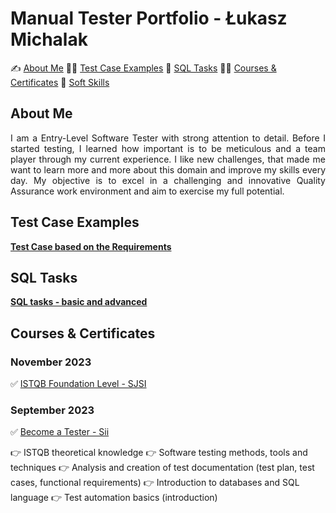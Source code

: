 # Manual Tester Portfolio - Łukasz Michalak

✍️ [About Me](#aboutme) 👨‍💻 [Test Case Examples](#testcases) 🔎  [SQL Tasks](#sql) 🧑‍🎓 [Courses & Certificates](#courses) 🤝 [Soft Skills](#softskills)

## <a name="aboutme"> About Me</a> 
<p align="justify"> I am a Entry-Level Software Tester with strong attention to detail. Before I started testing, I learned how important is to be meticulous and a team player through my current experience. I like new challenges, that made me want to learn more and more about this domain and improve my skills every day. My objective is to excel in a challenging and innovative Quality Assurance work environment and aim to exercise my full potential.

## <a name="testcases">Test Case Examples</a>

<a href="https://drive.google.com/drive/folders/1f5Nh8jP_6OOcJXhy6liRlQ1YQZpmCEZb?usp=sharing"><b>Test Case based on the Requirements</b></a>

## <a name="sql">SQL Tasks</a> 

[**SQL tasks - basic and advanced**](https://github.com/michalaklukasz/sql-tasks/tree/main)

## <a name="courses">Courses & Certificates</a>

### November 2023

✅ <a href="https://drive.google.com/file/d/1FMbbnJWn4qB0YyT5PrArNXCnS-mzy38Q/view?usp=share_link" target="_blank">ISTQB Foundation Level - SJSI </a>

### September 2023

✅ <a href="" target="_blank">Become a Tester - Sii </a>

👉 ISTQB theoretical knowledge
👉 Software testing methods, tools and techniques
👉 Analysis and creation of test documentation (test plan, test cases, functional requirements)
👉 Introduction to databases and SQL language
👉 Test automation basics (introduction)
